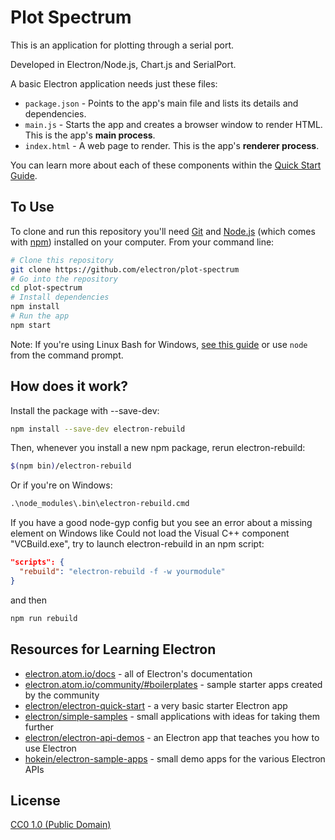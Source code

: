 # Plot Spectrum


This is an application for plotting through a serial port.

Developed in Electron/Node.js, Chart.js and SerialPort.

A basic Electron application needs just these files:

- `package.json` - Points to the app's main file and lists its details and dependencies.
- `main.js` - Starts the app and creates a browser window to render HTML. This is the app's **main process**.
- `index.html` - A web page to render. This is the app's **renderer process**.

You can learn more about each of these components within the [Quick Start Guide](http://electron.atom.io/docs/tutorial/quick-start).

## To Use

To clone and run this repository you'll need [Git](https://git-scm.com) and [Node.js](https://nodejs.org/en/download/) (which comes with [npm](http://npmjs.com)) installed on your computer. From your command line:

```bash
# Clone this repository
git clone https://github.com/electron/plot-spectrum
# Go into the repository
cd plot-spectrum
# Install dependencies
npm install
# Run the app
npm start
```

Note: If you're using Linux Bash for Windows, [see this guide](https://www.howtogeek.com/261575/how-to-run-graphical-linux-desktop-applications-from-windows-10s-bash-shell/) or use `node` from the command prompt.


## How does it work?

Install the package with --save-dev:
```bash
npm install --save-dev electron-rebuild
```
Then, whenever you install a new npm package, rerun electron-rebuild:
```bash
$(npm bin)/electron-rebuild
```

Or if you're on Windows:

```cmd
.\node_modules\.bin\electron-rebuild.cmd
```
If you have a good node-gyp config but you see an error about a missing element on Windows like Could not load the Visual C++ component "VCBuild.exe", try to launch electron-rebuild in an npm script:
```json
"scripts": {
  "rebuild": "electron-rebuild -f -w yourmodule"
}
```

and then
```bash
npm run rebuild
```
## Resources for Learning Electron

- [electron.atom.io/docs](http://electron.atom.io/docs) - all of Electron's documentation
- [electron.atom.io/community/#boilerplates](http://electron.atom.io/community/#boilerplates) - sample starter apps created by the community
- [electron/electron-quick-start](https://github.com/electron/electron-quick-start) - a very basic starter Electron app
- [electron/simple-samples](https://github.com/electron/simple-samples) - small applications with ideas for taking them further
- [electron/electron-api-demos](https://github.com/electron/electron-api-demos) - an Electron app that teaches you how to use Electron
- [hokein/electron-sample-apps](https://github.com/hokein/electron-sample-apps) - small demo apps for the various Electron APIs

## License

[CC0 1.0 (Public Domain)](LICENSE.md)

